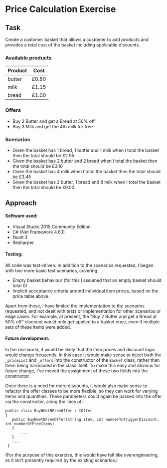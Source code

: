 # Price Calculation Exercise

## Task
Create a customer basket that allows a customer to add products and provides a total cost of the
basket including applicable discounts.

### Available products

| Product  | Cost   |
| -------- |:------:|
| butter   | £0.80  |
| milk     | £1.15  |
| bread    | £1.00  |

### Offers

- Buy 2 Butter and get a Bread at 50% off
- Buy 3 Milk and get the 4th milk for free

### Scenarios
- Given the basket has 1 bread, 1 butter and 1 milk when I total the basket then the total
should be £2.95
- Given the basket has 2 butter and 2 bread when I total the basket then the total should be
£3.10
- Given the basket has 4 milk when I total the basket then the total should be £3.45
- Given the basket has 2 butter, 1 bread and 8 milk when I total the basket then the total
should be £9.00

## Approach
#### Software used:
- Visual Studio 2015 Community Edition
- C# (Net Framework 4.6.1)
- Nunit 3
- Resharper

#### Testing:
All code was test-driven. In addition to the scenarios requested, I began with two more basic test scenarios, covering:
- Empty basket behaviour (for this I assumed that an empty basket should total 0)
- Implicit acceptance criteria around individual item prices, based on the price table above.

Apart from these, I have limited the implementation to the scenarios requested, and not dealt with tests or implementation for other scenarios or edge cases. For example, at present, the "Buy 2 Butter and get a Bread at 50% off" discount would only get applied to a basket once, even if multiple sets of these items were added.

#### Future development:
In the real world, it would be likely that the item prices and discount logic would change frequently. In this case it would make sense to inject both the `_priceList` and `_offers` into the constructor of the `Basket` class, rather than them being hardcoded in the class itself. To make this easy and obvious for future change, I've moved the assignment of these two fields into the constructor.

Once there is a need for more discounts, it would also make sense to refactor the offer classes to be more flexible, so they can work for varying items and quantities. These parameters could again be passed into the offer via the constructor, along the lines of:

```
public class BuyNGetNFreeOffer : IOffer
{
   public BuyNGetNFreeOffer(string item, int numberToTriggerDiscount, int numberOfFreeItems)
   {
       ...
   }
   ...
 }
```

(For the purpose of this exercise, this would have felt like overengineering, as it isn't presently required by the existing scenarios.)

